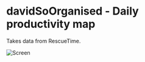 # davidSoOrganised - Daily productivity map
Takes data from RescueTime.

![Screen](http://dvdkouril.com/pics/dso_rescueTime_v2.png)
